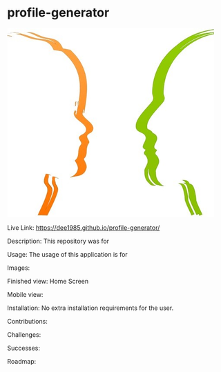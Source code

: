 # profile-generator
![profile image](https://github.com/Dee1985/profile-generator/blob/master/assets/images/face-67430_640.jpg)


Live Link: https://dee1985.github.io/profile-generator/


Description: This repository was for 

Usage: The usage of this application is for 

Images: 



Finished view: Home Screen

Mobile view: 

Installation: No extra installation requirements for the user.

Contributions: 

Challenges: 

Successes: 

Roadmap: 